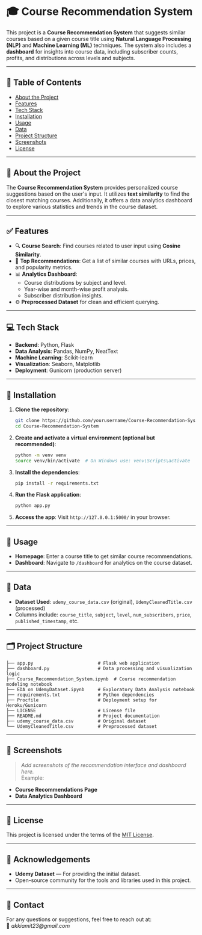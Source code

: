# 🎓 Course Recommendation System

This project is a **Course Recommendation System** that suggests similar courses based on a given course title using **Natural Language Processing (NLP)** and **Machine Learning (ML)** techniques. The system also includes a **dashboard** for insights into course data, including subscriber counts, profits, and distributions across levels and subjects.  

---

## 📁 Table of Contents
- [About the Project](#-about-the-project)
- [Features](#-features)
- [Tech Stack](#-tech-stack)
- [Installation](#-installation)
- [Usage](#-usage)
- [Data](#-data)
- [Project Structure](#-project-structure)
- [Screenshots](#-screenshots)
- [License](#-license)

---

## 📌 About the Project

The **Course Recommendation System** provides personalized course suggestions based on the user's input. It utilizes **text similarity** to find the closest matching courses. Additionally, it offers a data analytics dashboard to explore various statistics and trends in the course dataset.  

---

## ✅ Features

- 🔍 **Course Search**: Find courses related to user input using **Cosine Similarity**.
- 🎯 **Top Recommendations**: Get a list of similar courses with URLs, prices, and popularity metrics.
- 📊 **Analytics Dashboard**:
  - Course distributions by subject and level.
  - Year-wise and month-wise profit analysis.
  - Subscriber distribution insights.
- ⚙️ **Preprocessed Dataset** for clean and efficient querying.

---

## 💻 Tech Stack

- **Backend**: Python, Flask
- **Data Analysis**: Pandas, NumPy, NeatText
- **Machine Learning**: Scikit-learn
- **Visualization**: Seaborn, Matplotlib
- **Deployment**: Gunicorn (production server)

---

## 🔧 Installation

1. **Clone the repository**:
   ```bash
   git clone https://github.com/yourusername/Course-Recommendation-System.git
   cd Course-Recommendation-System
   ```

2. **Create and activate a virtual environment (optional but recommended)**:
   ```bash
   python -m venv venv
   source venv/bin/activate  # On Windows use: venv\Scripts\activate
   ```

3. **Install the dependencies**:
   ```bash
   pip install -r requirements.txt
   ```

4. **Run the Flask application**:
   ```bash
   python app.py
   ```

5. **Access the app**:
   Visit `http://127.0.0.1:5000/` in your browser.

---

## 🚨 Usage

- **Homepage**: Enter a course title to get similar course recommendations.
- **Dashboard**: Navigate to `/dashboard` for analytics on the course dataset.

---

## 📂 Data

- **Dataset Used**: `udemy_course_data.csv` (original), `UdemyCleanedTitle.csv` (processed)
- Columns include: `course_title`, `subject`, `level`, `num_subscribers`, `price`, `published_timestamp`, etc.

---

## 🗂️ Project Structure

```
├── app.py                        # Flask web application
├── dashboard.py                  # Data processing and visualization logic
├── Course_Recommendation_System.ipynb  # Course recommendation modeling notebook
├── EDA on UdemyDataset.ipynb     # Exploratory Data Analysis notebook
├── requirements.txt              # Python dependencies
├── Procfile                      # Deployment setup for Heroku/Gunicorn
├── LICENSE                       # License file
├── README.md                     # Project documentation
├── udemy_course_data.csv         # Original dataset
└── UdemyCleanedTitle.csv         # Preprocessed dataset
```

---

## 🗼️ Screenshots

> _Add screenshots of the recommendation interface and dashboard here._  
> Example:
- **Course Recommendations Page**  
- **Data Analytics Dashboard**

---

## 📜 License

This project is licensed under the terms of the [MIT License](./LICENSE).

---

## 🙌 Acknowledgements

- **Udemy Dataset** — For providing the initial dataset.
- Open-source community for the tools and libraries used in this project.

---

## 📨 Contact

For any questions or suggestions, feel free to reach out at:  
📧 _akkiamit23@gmail.com_
